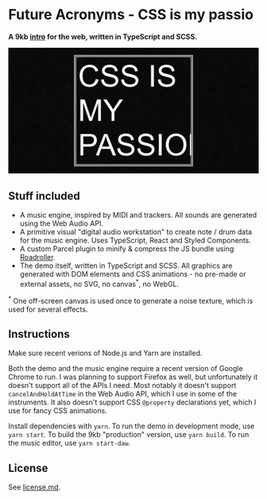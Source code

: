 
# Future Acronyms - CSS is my passio
**A 9kb [intro](https://en.wikipedia.org/wiki/Demoscene) for the web, written in TypeScript and SCSS.**

<img src="./screenshot.png" width="800px"/>

## Stuff included

- A music engine, inspired by MIDI and trackers. All sounds are generated using the Web Audio API.
- A primitive visual "digital audio workstation" to create note / drum data for the music engine. Uses TypeScript, React and Styled Components.
- A custom Parcel plugin to minify & compress the JS bundle using [Roadroller](https://github.com/lifthrasiir/roadroller).
- The demo itself, written in TypeScript and SCSS. All graphics are generated with DOM elements and CSS animations - no pre-made or external assets, no SVG, no canvas<sup>*</sup>, no WebGL.

<sup>*</sup> One off-screen canvas is used once to generate a noise texture, which is used for several effects.

## Instructions

Make sure recent verions of Node.js and Yarn are installed.

Both the demo and the music engine require a recent version of Google Chrome to run. I was planning to support Firefox as well, but unfortunately it doesn't support all of the APIs I need. Most notably it doesn't support `cancelAndHoldAtTime` in the Web Audio API, which I use in some of the instruments. It also doesn't support CSS `@property` declarations yet, which I use for fancy CSS animations.

Install dependencies with `yarn`. To run the demo in development mode, use `yarn start`. To build the 9kb "production" version, use `yarn build`. To run the music editor, use `yarn start-daw`.

## License

See [license.md](./license.md).
